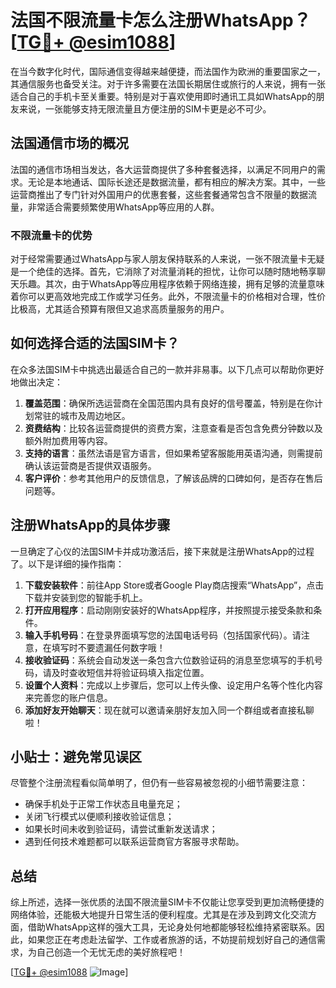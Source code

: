 # 法国不限流量卡怎么注册WhatsApp？[[TG💪+ @esim1088](https://t.me/s/esim1088)]

在当今数字化时代，国际通信变得越来越便捷，而法国作为欧洲的重要国家之一，其通信服务也备受关注。对于许多需要在法国长期居住或旅行的人来说，拥有一张适合自己的手机卡至关重要。特别是对于喜欢使用即时通讯工具如WhatsApp的朋友来说，一张能够支持无限流量且方便注册的SIM卡更是必不可少。

## 法国通信市场的概况

法国的通信市场相当发达，各大运营商提供了多种套餐选择，以满足不同用户的需求。无论是本地通话、国际长途还是数据流量，都有相应的解决方案。其中，一些运营商推出了专门针对外国用户的优惠套餐，这些套餐通常包含不限量的数据流量，非常适合需要频繁使用WhatsApp等应用的人群。

### 不限流量卡的优势

对于经常需要通过WhatsApp与家人朋友保持联系的人来说，一张不限流量卡无疑是一个绝佳的选择。首先，它消除了对流量消耗的担忧，让你可以随时随地畅享聊天乐趣。其次，由于WhatsApp等应用程序依赖于网络连接，拥有足够的流量意味着你可以更高效地完成工作或学习任务。此外，不限流量卡的价格相对合理，性价比极高，尤其适合预算有限但又追求高质量服务的用户。

## 如何选择合适的法国SIM卡？

在众多法国SIM卡中挑选出最适合自己的一款并非易事。以下几点可以帮助你更好地做出决定：

1. **覆盖范围**：确保所选运营商在全国范围内具有良好的信号覆盖，特别是在你计划常驻的城市及周边地区。
2. **资费结构**：比较各运营商提供的资费方案，注意查看是否包含免费分钟数以及额外附加费用等内容。
3. **支持的语言**：虽然法语是官方语言，但如果希望客服能用英语沟通，则需提前确认该运营商是否提供双语服务。
4. **客户评价**：参考其他用户的反馈信息，了解该品牌的口碑如何，是否存在售后问题等。

## 注册WhatsApp的具体步骤

一旦确定了心仪的法国SIM卡并成功激活后，接下来就是注册WhatsApp的过程了。以下是详细的操作指南：

1. **下载安装软件**：前往App Store或者Google Play商店搜索“WhatsApp”，点击下载并安装到您的智能手机上。
2. **打开应用程序**：启动刚刚安装好的WhatsApp程序，并按照提示接受条款和条件。
3. **输入手机号码**：在登录界面填写您的法国电话号码（包括国家代码）。请注意，在填写时不要遗漏任何数字哦！
4. **接收验证码**：系统会自动发送一条包含六位数验证码的消息至您填写的手机号码，请及时查收短信并将验证码填入指定位置。
5. **设置个人资料**：完成以上步骤后，您可以上传头像、设定用户名等个性化内容来完善您的账户信息。
6. **添加好友开始聊天**：现在就可以邀请亲朋好友加入同一个群组或者直接私聊啦！

## 小贴士：避免常见误区

尽管整个注册流程看似简单明了，但仍有一些容易被忽视的小细节需要注意：

- 确保手机处于正常工作状态且电量充足；
- 关闭飞行模式以便顺利接收验证信息；
- 如果长时间未收到验证码，请尝试重新发送请求；
- 遇到任何技术难题都可以联系运营商官方客服寻求帮助。

## 总结

综上所述，选择一张优质的法国不限流量SIM卡不仅能让您享受到更加流畅便捷的网络体验，还能极大地提升日常生活的便利程度。尤其是在涉及到跨文化交流方面，借助WhatsApp这样的强大工具，无论身处何地都能够轻松维持紧密联系。因此，如果您正在考虑赴法留学、工作或者旅游的话，不妨提前规划好自己的通信需求，为自己创造一个无忧无虑的美好旅程吧！

[[TG💪+ @esim1088](https://t.me/s/esim1088) ![Image](https://i.postimg.cc/4NQfJmqS/Snipaste-2025-05-13-00-14-12.png)]